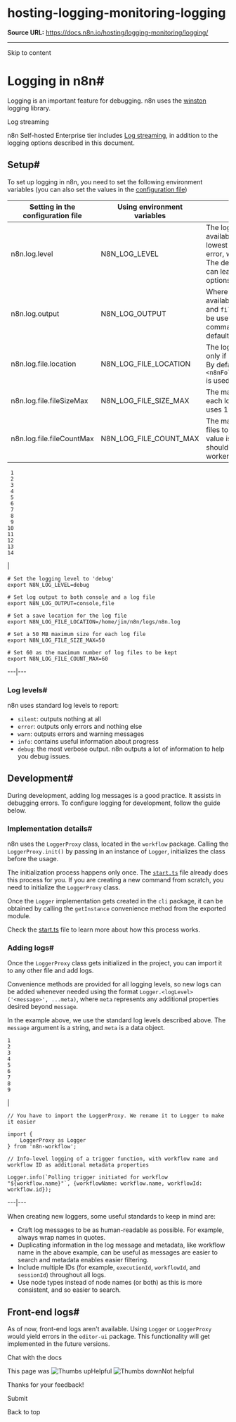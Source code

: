 # hosting-logging-monitoring-logging

**Source URL:** https://docs.n8n.io/hosting/logging-monitoring/logging/

---

Skip to content 

[ ](https://github.com/n8n-io/n8n-docs/edit/main/docs/hosting/logging-monitoring/logging.md "Edit this page")

# Logging in n8n#

Logging is an important feature for debugging. n8n uses the [winston](https://www.npmjs.com/package/winston) logging library.

Log streaming

n8n Self-hosted Enterprise tier includes [Log streaming](../../../log-streaming/), in addition to the logging options described in this document.

## Setup#

To set up logging in n8n, you need to set the following environment variables (you can also set the values in the [configuration file](../../configuration/environment-variables/))

Setting in the configuration file | Using environment variables | Description  
---|---|---  
n8n.log.level | N8N_LOG_LEVEL | The log output level. The available options are (from lowest to highest level) are error, warn, info, and debug. The default value is `info`. You can learn more about these options here.  
n8n.log.output | N8N_LOG_OUTPUT | Where to output logs. The available options are `console` and `file`. Multiple values can be used separated by a comma (`,`). `console` is used by default.  
n8n.log.file.location | N8N_LOG_FILE_LOCATION | The log file location, used only if log output is set to file. By default, `<n8nFolderPath>/logs/n8n.log` is used.  
n8n.log.file.fileSizeMax | N8N_LOG_FILE_SIZE_MAX | The maximum size (in MB) for each log file. By default, n8n uses 16 MB.  
n8n.log.file.fileCountMax | N8N_LOG_FILE_COUNT_MAX | The maximum number of log files to keep. The default value is 100. This value should be set when using workers.  
      
    
     1
     2
     3
     4
     5
     6
     7
     8
     9
    10
    11
    12
    13
    14

| 
    
    
    # Set the logging level to 'debug'
    export N8N_LOG_LEVEL=debug
    
    # Set log output to both console and a log file
    export N8N_LOG_OUTPUT=console,file
    
    # Set a save location for the log file
    export N8N_LOG_FILE_LOCATION=/home/jim/n8n/logs/n8n.log
    
    # Set a 50 MB maximum size for each log file
    export N8N_LOG_FILE_SIZE_MAX=50
    
    # Set 60 as the maximum number of log files to be kept
    export N8N_LOG_FILE_COUNT_MAX=60
      
  
---|---  
  
### Log levels#

n8n uses standard log levels to report:

  * `silent`: outputs nothing at all
  * `error`: outputs only errors and nothing else
  * `warn`: outputs errors and warning messages
  * `info`: contains useful information about progress
  * `debug`: the most verbose output. n8n outputs a lot of information to help you debug issues.



## Development#

During development, adding log messages is a good practice. It assists in debugging errors. To configure logging for development, follow the guide below.

### Implementation details#

n8n uses the `LoggerProxy` class, located in the `workflow` package. Calling the `LoggerProxy.init()` by passing in an instance of `Logger`, initializes the class before the usage.

The initialization process happens only once. The [`start.ts`](https://github.com/n8n-io/n8n/blob/master/packages/cli/src/commands/start.ts) file already does this process for you. If you are creating a new command from scratch, you need to initialize the `LoggerProxy` class.

Once the `Logger` implementation gets created in the `cli` package, it can be obtained by calling the `getInstance` convenience method from the exported module.

Check the [start.ts](https://github.com/n8n-io/n8n/blob/master/packages/cli/src/commands/start.ts) file to learn more about how this process works.

### Adding logs#

Once the `LoggerProxy` class gets initialized in the project, you can import it to any other file and add logs.

Convenience methods are provided for all logging levels, so new logs can be added whenever needed using the format `Logger.<logLevel>('<message>', ...meta)`, where `meta` represents any additional properties desired beyond `message`.

In the example above, we use the standard log levels described above. The `message` argument is a string, and `meta` is a data object.
    
    
    1
    2
    3
    4
    5
    6
    7
    8
    9

| 
    
    
    // You have to import the LoggerProxy. We rename it to Logger to make it easier
    
    import {
    	LoggerProxy as Logger
    } from 'n8n-workflow';
    
    // Info-level logging of a trigger function, with workflow name and workflow ID as additional metadata properties
    
    Logger.info(`Polling trigger initiated for workflow "${workflow.name}"`, {workflowName: workflow.name, workflowId: workflow.id});
      
  
---|---  
  
When creating new loggers, some useful standards to keep in mind are:

  * Craft log messages to be as human-readable as possible. For example, always wrap names in quotes.
  * Duplicating information in the log message and metadata, like workflow name in the above example, can be useful as messages are easier to search and metadata enables easier filtering.
  * Include multiple IDs (for example, `executionId`, `workflowId`, and `sessionId`) throughout all logs.
  * Use node types instead of node names (or both) as this is more consistent, and so easier to search.



## Front-end logs#

As of now, front-end logs aren't available. Using `Logger` or `LoggerProxy` would yield errors in the `editor-ui` package. This functionality will get implemented in the future versions.

Chat with the docs

This page was ![Thumbs up](/_images/assets/thumb_up.png)Helpful  ![Thumbs down](/_images/assets/thumb_down.png)Not helpful 

Thanks for your feedback! 

Submit 

Back to top